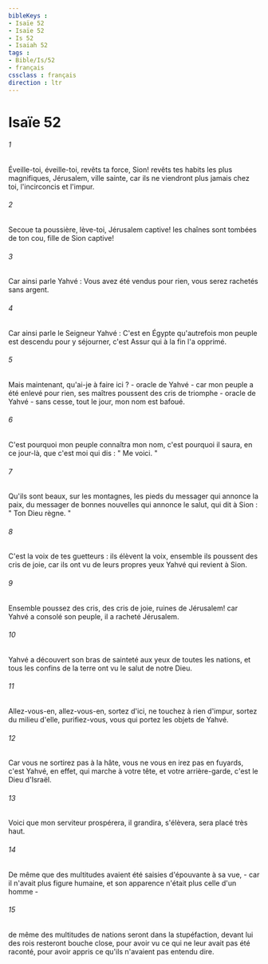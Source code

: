 ```yaml
---
bibleKeys : 
- Isaïe 52
- Isaïe 52
- Is 52
- Isaiah 52
tags : 
- Bible/Is/52
- français
cssclass : français
direction : ltr
---
```


# Isaïe 52

###### 1
Éveille-toi, éveille-toi, revêts ta force, Sion! revêts tes habits les plus magnifiques, Jérusalem, ville sainte, car ils ne viendront plus jamais chez toi, l'incirconcis et l'impur. 
###### 2
Secoue ta poussière, lève-toi, Jérusalem captive! les chaînes sont tombées de ton cou, fille de Sion captive! 
###### 3
Car ainsi parle Yahvé : Vous avez été vendus pour rien, vous serez rachetés sans argent. 
###### 4
Car ainsi parle le Seigneur Yahvé : C'est en Égypte qu'autrefois mon peuple est descendu pour y séjourner, c'est Assur qui à la fin l'a opprimé. 
###### 5
Mais maintenant, qu'ai-je à faire ici ? - oracle de Yahvé - car mon peuple a été enlevé pour rien, ses maîtres poussent des cris de triomphe - oracle de Yahvé - sans cesse, tout le jour, mon nom est bafoué. 
###### 6
C'est pourquoi mon peuple connaîtra mon nom, c'est pourquoi il saura, en ce jour-là, que c'est moi qui dis : " Me voici. " 
###### 7
Qu'ils sont beaux, sur les montagnes, les pieds du messager qui annonce la paix, du messager de bonnes nouvelles qui annonce le salut, qui dit à Sion : " Ton Dieu règne. " 
###### 8
C'est la voix de tes guetteurs : ils élèvent la voix, ensemble ils poussent des cris de joie, car ils ont vu de leurs propres yeux Yahvé qui revient à Sion. 
###### 9
Ensemble poussez des cris, des cris de joie, ruines de Jérusalem! car Yahvé a consolé son peuple, il a racheté Jérusalem. 
###### 10
Yahvé a découvert son bras de sainteté aux yeux de toutes les nations, et tous les confins de la terre ont vu le salut de notre Dieu. 
###### 11
Allez-vous-en, allez-vous-en, sortez d'ici, ne touchez à rien d'impur, sortez du milieu d'elle, purifiez-vous, vous qui portez les objets de Yahvé. 
###### 12
Car vous ne sortirez pas à la hâte, vous ne vous en irez pas en fuyards, c'est Yahvé, en effet, qui marche à votre tête, et votre arrière-garde, c'est le Dieu d'Israël. 
###### 13
Voici que mon serviteur prospérera, il grandira, s'élèvera, sera placé très haut. 
###### 14
De même que des multitudes avaient été saisies d'épouvante à sa vue, - car il n'avait plus figure humaine, et son apparence n'était plus celle d'un homme - 
###### 15
de même des multitudes de nations seront dans la stupéfaction, devant lui des rois resteront bouche close, pour avoir vu ce qui ne leur avait pas été raconté, pour avoir appris ce qu'ils n'avaient pas entendu dire. 
